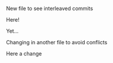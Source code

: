 New file to see interleaved commits

Here!

Yet...

Changing in another file to avoid conflicts

Here a change